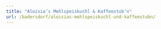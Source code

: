 ```yaml
---
title: "Aloisia’s Mehlspeiskuchl & Kaffeestub’n"
url: /badersdorf/aloisias-mehlspeiskuchl-und-kaffeestubn/
---
```


